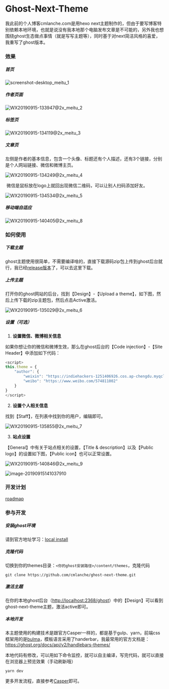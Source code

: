 # Ghost-Next-Theme

我此前的个人博客cmlanche.com是用hexo next主题制作的，但由于要写博客特别依赖本地环境，也就是说没有我本地那个电脑发布文章是不可能的，另外我也想围绕ghost生态做点事情（就是写写主题等），同时基于对next简洁风格的喜爱，我重写了ghost版本。

### 效果

##### 首页

![screenshot-desktop_meitu_1](https://indiehackers-1251406926.cos.ap-chengdu.myqcloud.com/hackers/x4xwm.jpg)

##### 作者页面

![WX20190915-133947@2x_meitu_2](https://indiehackers-1251406926.cos.ap-chengdu.myqcloud.com/hackers/je9br.jpg)

##### 标签页

![WX20190915-134119@2x_meitu_3](https://indiehackers-1251406926.cos.ap-chengdu.myqcloud.com/hackers/cish9.jpg)

##### 文章页

左侧是作者的基本信息，包含一个头像、标题还有个人描述，还有3个链接，分别是个人网站链接、微信和微博主页。

![WX20190915-134249@2x_meitu_4](https://indiehackers-1251406926.cos.ap-chengdu.myqcloud.com/hackers/36r5i.jpg)

​	微信是鼠标放在logo上就回出现微信二维码，可以让别人扫码添加好友。

![WX20190915-134534@2x_meitu_5](https://indiehackers-1251406926.cos.ap-chengdu.myqcloud.com/hackers/rlbab.jpg)

##### 移动端自适应

![WX20190915-140405@2x_meitu_8](https://indiehackers-1251406926.cos.ap-chengdu.myqcloud.com/hackers/cc7v1.jpg)

### 如何使用

##### 下载主题

ghost主题使用很简单，不需要编译啥的，直接下载源码zip包上传到ghost后台就行，我已经[release版本](https://github.com/cmlanche/ghost-next-theme/releases)了，可以去这里下载。

##### 上传主题

打开你的ghost网站的后台，找到【Design】-【Upload a theme】，如下图，然后上传下载的zip主题包，然后点击Active激活。

![WX20190915-135029@2x_meitu_6](https://indiehackers-1251406926.cos.ap-chengdu.myqcloud.com/hackers/fx6lz.jpg)

##### 设置（可选）

1. **设置微信、微博相关信息**

如果你想让你的微信和微博生效，那么在ghost后台的【Code injection】-【Site Header】中添加如下代码：

```javascript
<script>
this.theme = {
	"author": {
		"weixin": "https://indiehackers-1251406926.cos.ap-chengdu.myqcloud.com/hackers/weh85.png",
		"weibo": "https://www.weibo.com/574811002"
	}
}
</script>
```

2. **设置个人相关信息**

找到【Staff】，在列表中找到你的用户，编辑即可。

![WX20190915-135855@2x_meitu_7](https://indiehackers-1251406926.cos.ap-chengdu.myqcloud.com/hackers/lxq1r.jpg)

3. **站点设置**

【General】中有关于站点相关的设置，【Title & description】以及【Public logo】的设置如下图，【Public icon】也可以正常设置。

![WX20190915-140846@2x_meitu_9](https://indiehackers-1251406926.cos.ap-chengdu.myqcloud.com/hackers/vnqwe.jpg)

![image-20190915141037910](https://indiehackers-1251406926.cos.ap-chengdu.myqcloud.com/hackers/c3fjt.png)

### 开发计划
[roadmap](https://github.com/cmlanche/ghost-next-theme/projects/1)

### 参与开发

##### 安装ghost环境

请到官方地址学习：[local install](https://ghost.org/docs/install/local/)

##### 克隆代码

切换到你的themes目录：`<你的ghost安装路径>/content/themes`，克隆代码

```shell
git clone https://github.com/cmlanche/ghost-next-theme.git
```

##### 激活主题

在你的本地ghost后台（[http://localhost:2368/ghost](http://localhost:2368/ghost)）中的【Design】可以看到ghost-next-theme主题，激活active即可。

##### 本地开发

本主题使用的构建技术是跟官方Casper一样的，都是基于gulp、yarn，前端css框架用的是[bulma](https://bulma.io/)，模板语言采用了handerbar，我最常用的官方文档是：https://ghost.org/docs/api/v2/handlebars-themes/

本地代码有修改，可以用如下命令监控，就可以自主编译，写完代码，就可以直接在浏览器上预览效果（手动刷新哦）

```
yarn dev
```

更多开发流程，直接参考[Casper](https://github.com/TryGhost/Casper)即可。